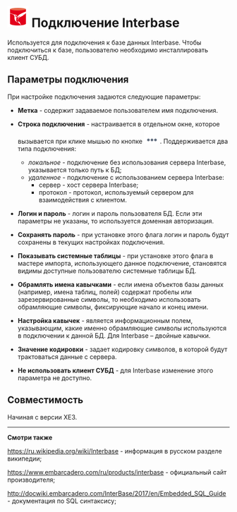# ![](../../../media/app/icons/vendors/ibunidacdbconnection.svg) Подключение Interbase

Используется для подключения к базе данных Interbase. Чтобы подключиться к базе, пользователю необходимо инсталлировать клиент СУБД.

## Параметры подключения

При настройке подключения задаются следующие параметры:

* **Метка** - содержит задаваемое пользователем имя подключения.

* **Строка подключения** - настраивается в отдельном окне, которое вызывается при клике мышью по кнопке ![](../../../media/app/icons/toolbar_18/browse.svg). Поддерживается два типа подключения:
  * *локальное* - подключение без использования сервера Interbase, указывается только путь к БД;
  * *удаленное* - подключение с использованием сервера Interbase:
    * сервер - хост сервера Interbase;
    * протокол - протокол, используемый сервером для взаимодействия с клиентом.

* **Логин и пароль** - логин и пароль пользователя БД. Если эти параметры не указаны, то используется доменная авторизация.

* **Сохранять пароль** - при установке этого флага логин и пароль будут сохранены в текущих настройках подключения.

* **Показывать системные таблицы** - при установке этого флага в мастере импорта, использующего данное подключение, становятся видимы доступные пользователю системные таблицы БД.

* **Обрамлять имена кавычками** - если имена объектов базы данных (например, имена таблиц, полей) содержат пробелы или зарезервированные символы, то необходимо использовать обрамляющие символы, фиксирующие начало и конец имени.

* **Настройка кавычек** - является информационным полем, указывающим, какие именно обрамляющие символы используются в подключении к данной БД. Для Interbase – двойные кавычки.

* **Значение кодировки** - задает кодировку символов, в которой будут трактоваться данные с сервера.

* **Не использовать клиент СУБД** -  для Interbase изменение этого параметра не доступно.

## Совместимость

Начиная с версии XE3.

-----

**Смотри также**

https://ru.wikipedia.org/wiki/Interbase - информация в русском разделе википедии;

https://www.embarcadero.com/ru/products/interbase - официальный сайт производителя;

http://docwiki.embarcadero.com/InterBase/2017/en/Embedded_SQL_Guide - документация по SQL синтаксису;
